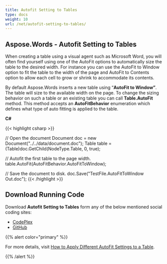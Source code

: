 ```yaml
---
title: Autofit Setting to Tables
type: docs
weight: 10
url: /net/autofit-setting-to-tables/
---
```


## **Aspose.Words - Autofit Setting to Tables**

When creating a table using a visual agent such as Microsoft Word, you will often find yourself using one of the AutoFit options to automatically size the table to the desired width. For instance you can use the AutoFit to Window option to fit the table to the width of the page and AutoFit to Contents option to allow each cell to grow or shrink to accommodate its contents. 

By default Aspose.Words inserts a new table using “**AutoFit to Window”**. The table will size to the available width on the page. To change the sizing behavior on such a table or an existing table you can call **Table.AutoFit** method. This method accepts an **AutoFitBehavior** enumeration which defines what type of auto fitting is applied to the table.

**C#**

{{< highlight csharp >}}

// Open the document
Document doc = new Document("../../data/document.doc");
Table table = (Table)doc.GetChild(NodeType.Table, 0, true);

// Autofit the first table to the page width.
table.AutoFit(AutoFitBehavior.AutoFitToWindow);

// Save the document to disk.
doc.Save("TestFile.AutoFitToWindow Out.doc");
{{< /highlight >}}

## **Download Running Code**

Download **Autofit Setting to Tables** form any of the below mentioned social coding sites:

- [CodePlex](https://asposenpoi.codeplex.com/downloads/get/1475290)
- [GitHub](https://github.com/aspose-words/Aspose.Words-for-.NET/releases/download/Aspose.Words_Features_Missing_in_NPOI_v_1.0/Autofit.Setting.to.Tables.Aspose.Words.zip)

{{% alert color="primary" %}} 

For more details, visit [How to Apply Different AutoFit Settings to a Table](/words/net/applying-formatting/).

{{% /alert %}}
